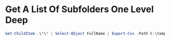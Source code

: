 # Get A List Of Subfolders One Level Deep

```powershell
Get-ChildItem .\*\* | Select-Object FullName | Export-Csv -Path C:\temp\Subfolders.csv
```